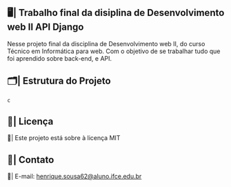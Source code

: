 ## 🖥️| Trabalho final da disiplina de Desenvolvimento web II API Django

  Nesse projeto final da disciplina de Desenvolvimento web II, do curso Técnico em Informática para web. Com o objetivo de se trabalhar tudo que foi aprendido sobre back-end, e API. 

## 🗂️| Estrutura do Projeto
 
    c

## 📑| Licença 

  📄| Este projeto está sobre à licença MIT

## 📱| Contato 
 
  📧| E-mail: henrique.sousa62@aluno.ifce.edu.br
  
